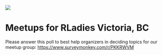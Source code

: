 ![](https://github.com/rladies/starter-kit/blob/master/logo/R-LadiesGlobal_RBG_online_LogoWithText_Horizontal.png)
# Meetups for RLadies Victoria, BC
Please answer this poll to best help organizers in deciding topics for our meetup group: https://www.surveymonkey.com/r/PKKRWVM
